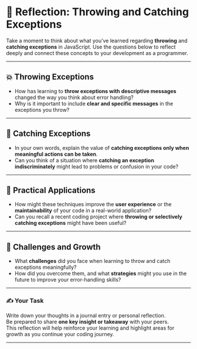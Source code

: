 # 🧩 Reflection: Throwing and Catching Exceptions

Take a moment to think about what you’ve learned regarding **throwing** and **catching exceptions** in JavaScript. Use the questions below to reflect deeply and connect these concepts to your development as a programmer.

---

## 💥 Throwing Exceptions

- How has learning to **throw exceptions with descriptive messages** changed the way you think about error handling?
- Why is it important to include **clear and specific messages** in the exceptions you throw?

---

## 🛑 Catching Exceptions

- In your own words, explain the value of **catching exceptions only when meaningful actions can be taken**.
- Can you think of a situation where **catching an exception indiscriminately** might lead to problems or confusion in your code?

---

## 🧪 Practical Applications

- How might these techniques improve the **user experience** or the **maintainability** of your code in a real-world application?
- Can you recall a recent coding project where **throwing or selectively catching exceptions** might have been useful?

---

## 🚧 Challenges and Growth

- What **challenges** did you face when learning to throw and catch exceptions meaningfully?
- How did you overcome them, and what **strategies** might you use in the future to improve your error-handling skills?

---

### ✍️ Your Task

Write down your thoughts in a journal entry or personal reflection.  
Be prepared to share **one key insight or takeaway** with your peers.  
This reflection will help reinforce your learning and highlight areas for growth as you continue your coding journey.

---